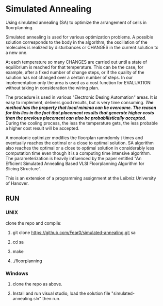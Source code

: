 # Simulated Annealing
Using simulated annealing (SA) to optimize the arrangement of cells in floorplanning.

Simulated annealing is used for various optimization problems. A possible solution corresponds to the body in the algorithm, the oscillation of the molecules is realized by disturbances or CHANGES in the current solution to a new one.

At each temperature so many CHANGES are carried out until a state of equilibrium is reached for that temperature. This can be the case, for example, after a fixed number of change steps, or if the quality of the solution has not changed over a certain number of steps. In our implementation only the area is used as a cost function for EVALUATION
without taking in consideration the wiring plan.

The procedure is used in various "Electronic Desing Automation" areas. It is easy to implement, delivers good results, but is very time consuming. **_The method has the property that local minima can be overcome. The reason for this lies in the fact that placement results that generate higher costs than the previous placement can also be probabilistically accepted_**. During the cooling process, the less the temperature gets, the less probable a higher cost result will be accepted.

A monotonic optimizer modifies the floorplan ramndomly t times and eventually reaches the optimal or a close to optimal solution.
SA algorithm also reaches the optimal or a close to optimal solution in considerably less computation time even though it is a computing time intensive algorithm.
The parameterization is heavily influenced by the paper entitled "An Efficient Simulated Annealing Based VLSI Floorplanning Algorithm for Slicing
Structure".

This is an extension of a programming assignment at the Leibniz University of Hanover.

## RUN

### UNIX
clone the repo and compile: 

1. git clone https://github.com/Fear0/simulated-annealing.git sa

2. cd sa

3. make

4. ./floorplanning

### Windows

1. clone the repo as above. 

2. Install and run visual studio, load the solution file "simulated-annealing.sln" then run.


